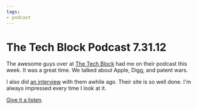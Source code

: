 ```yaml
---
tags:
- podcast
---
```


# The Tech Block Podcast 7.31.12

The awesome guys over at [The Tech Block](http://thetechblock.com) had me on their podcast this week. It was a great time. We talked about Apple, Digg, and patent wars.

I also did [an interview](http://thetechblock.com/interview-with-cheddar-app-creator-sam-soffes) with them awhile ago. Their site is so well done. I'm always impressed every time I look at it.

[Give it a listen](http://thetechblock.com/the-tech-block-podcast-7-31-12).
